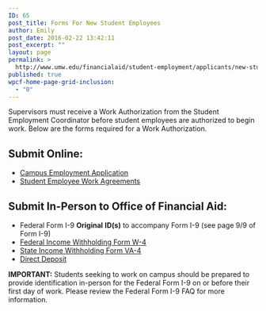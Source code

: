 ```yaml
---
ID: 65
post_title: Forms For New Student Employees
author: Emily
post_date: 2016-02-22 13:42:11
post_excerpt: ""
layout: page
permalink: >
  http://www.umw.edu/financialaid/student-employment/applicants/new-student-employees/
published: true
wpcf-home-page-grid-inclusion:
  - "0"
---
```

Supervisors must receive a Work Authorization from the Student Employment Coordinator before student employees are authorized to begin work. Below are the forms required for a Work Authorization.
<h2>Submit Online:</h2>
<ul>
 	<li><a href="https://orgsync.com/129314/forms/166199" target="_blank" rel="">Campus Employment Application</a></li>
 	<li><a href="https://orgsync.com/129314/forms/188994" target="_blank" rel="">Student Employee Work Agreements</a></li>
</ul>
<h2>Submit In-Person to Office of Financial Aid:</h2>
<ul>
 	<li>Federal Form I-9 <strong>Original</strong> <strong>ID(s)</strong> to accompany Form I-9 (see page 9/9 of Form I-9)</li>
 	<li><a href="http://www.irs.gov/pub/irs-pdf/fw4.pdf">Federal Income Withholding Form W-4</a></li>
 	<li><a href="http://www.umw.edu/documents/document/va-4/">State Income Withholding Form VA-4</a></li>
 	<li><a href="http://adminfinance.umw.edu/financialaid/files/2011/09/Direct-Deposit-Form-1-10.pdf">Direct Deposit</a></li>
</ul>
<strong>IMPORTANT:</strong> Students seeking to work on campus should be prepared to provide identification in-person for the Federal Form I-9 on or before their first day of work. Please review the Federal Form I-9 FAQ for more information.